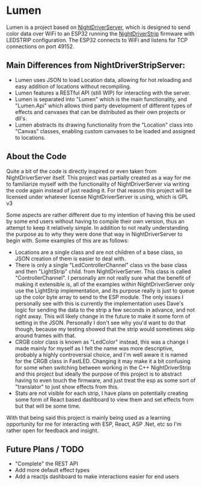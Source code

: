 
# Lumen

Lumen is a project based on [NightDriverServer](https://github.com/PlummersSoftwareLLC/NightDriverServer), which is designed to send color data over WiFi to an ESP32 running the [NightDriverStrip](https://github.com/PlummersSoftwareLLC/NightDriverStrip) firmware with LEDSTRIP configuration. The ESP32 connects to WiFi and listens for TCP connections on port 49152.

## Main Differences from NightDriverStripServer:

   - Lumen uses JSON to load Location data, allowing for hot reloading and easy addition of locations without recompiling.
   - Lumen features a RESTful API (still WIP) for interacting with the server.
   - Lumen is separated into "Lumen" which is the main functionality, and "Lumen.Api" which allows third party development of different types of effects and canvases that can be distributed as their own projects or dll's.
   - Lumen abstracts its drawing functionality from the "Location" class into "Canvas" classes, enabling custom canvases to be loaded and assigned to locations.
   
   
## About the Code
Quite a bit of the code is directly inspired or even taken from NightDriverServer itself. This project was partially created as a way for me to familiarize myself with the functionality of NightDriverServer via writing the code again instead of just reading it. For that reason this project will be licensed under whatever license NightDriverServer is using, which is GPL v3

Some aspects are rather different due to my intention of having this be used by some end users without having to compile their own version, thus an attempt to keep it relatively simple. In addition to not really understanding the purpose as to why they were done that way in NightDriverServer to begin with.  Some examples of this are as follows:

- Locations are a single class and are not children of a base class, so JSON creation of them is easier to deal with.
- There is only a single "LedControllerChannel" class vs the base class and then "LightStrip" child. from NightDriverServer.  This class is called "ControllerChannel".  I personally am not really sure what the benefit of making it extensible is, all of the examples within NightDriverServer only use the LightStrip implementation, and its purpose really is just to queue up the color byte array to send to the ESP module. The only issues I personally see with this is currently the implementation uses Dave's logic for sending the data to the strip a few seconds in advance, and not right away. This will likely change in the future to make it some form of setting in the JSON. Personally I don't see why you'd want to do that though, because my testing showed that the strip would sometimes skip around frames with that.
- CRGB color class is known as "LedColor" instead, this was a change I made mainly for myself as I felt the name was more descriptive, probably a highly controversial choice, and I'm well aware it is named for the CRGB class in FastLED. Changing it may make it a bit confusing for some when switching between working in the C++ NightDriverStrip and this project but ideally the purpose of this project is to abstract having to even touch the firmware, and just treat the esp as some sort of "translator" to just show effects from this.
- Stats are not visible for each strip, I have plans on potentially creating some form of React based dashboard to view them and set effects from but that will be some time.

With that being said this project is mainly being used as a learning opportunity for me for interacting with ESP, React, ASP .Net, etc so I'm rather open for feedback and insight.

## Future Plans / TODO


- "Complete" the REST API
- Add more default effect types
- Add a reactjs dashboard to make interactions easier for end users
